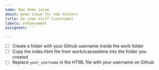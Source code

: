 ```yaml
---
name: New demo issue
about: Demo issue for new testers
title: Do some stuff [username]
labels: enhancement
assignees: ''

---
```


- [ ] Create a folder with your Github username inside the work folder
- [ ] Copy the index.html file from work/icanseetime into the folder you created
- [ ] Replace `your_username` in the HTML file with your username on Github
